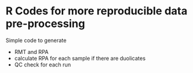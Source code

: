 # R Codes for more reproducible data pre-processing 
Simple code to generate
- RMT and RPA
- calculate RPA for each sample if there are duolicates 
- QC check for each run 
